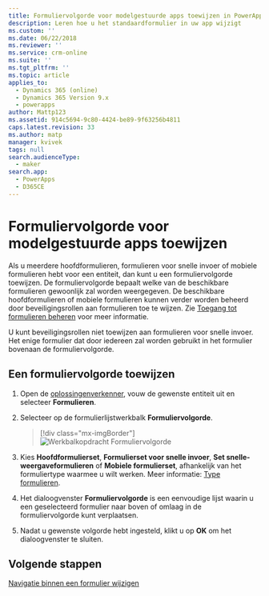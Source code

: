 ```yaml
---
title: Formuliervolgorde voor modelgestuurde apps toewijzen in PowerApps | MicrosoftDocs
description: Leren hoe u het standaardformulier in uw app wijzigt
ms.custom: ''
ms.date: 06/22/2018
ms.reviewer: ''
ms.service: crm-online
ms.suite: ''
ms.tgt_pltfrm: ''
ms.topic: article
applies_to:
  - Dynamics 365 (online)
  - Dynamics 365 Version 9.x
  - powerapps
author: Mattp123
ms.assetid: 914c5694-9c80-4424-be89-9f63256b4811
caps.latest.revision: 33
ms.author: matp
manager: kvivek
tags: null
search.audienceType:
  - maker
search.app:
  - PowerApps
  - D365CE
---
```

# <a name="assign-model-driven-app-form-order"></a>Formuliervolgorde voor modelgestuurde apps toewijzen

 Als u meerdere hoofdformulieren, formulieren voor snelle invoer of mobiele formulieren hebt voor een entiteit, dan kunt u een formuliervolgorde toewijzen. De formuliervolgorde bepaalt welke van de beschikbare formulieren gewoonlijk zal worden weergegeven. De beschikbare hoofdformulieren of mobiele formulieren kunnen verder worden beheerd door beveiligingsrollen aan formulieren toe te wijzen. Zie [Toegang tot formulieren beheren](control-access-forms.md) voor meer informatie.  
  
 U kunt beveiligingsrollen niet toewijzen aan formulieren voor snelle invoer. Het enige formulier dat door iedereen zal worden gebruikt in het formulier bovenaan de formuliervolgorde.  
  
## <a name="to-assign-a-form-order"></a>Een formuliervolgorde toewijzen  
  
1.  Open de [oplossingenverkenner](advanced-navigation.md#solution-explorer), vouw de gewenste entiteit uit en selecteer **Formulieren**.  
  
2.  Selecteer op de formulierlijstwerkbalk **Formuliervolgorde**.  

     > [!div class="mx-imgBorder"] 
     > ![Werkbalkopdracht Formuliervolgorde](media/form-order.png)
  
3.  Kies **Hoofdformulierset**, **Formulierset voor snelle invoer**, **Set snelle-weergaveformulieren** of **Mobiele formulierset**, afhankelijk van het formuliertype waarmee u wilt werken. Meer informatie: [Type formulieren](types-forms.md). 
  
4.  Het dialoogvenster **Formuliervolgorde** is een eenvoudige lijst waarin u een geselecteerd formulier naar boven of omlaag in de formuliervolgorde kunt verplaatsen.  
  
5.  Nadat u gewenste volgorde hebt ingesteld, klikt u op **OK** om het dialoogvenster te sluiten.  

## <a name="next-steps"></a>Volgende stappen

[Navigatie binnen een formulier wijzigen](use-the-form-editor-legacy.md)
